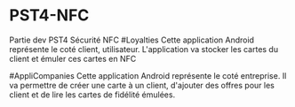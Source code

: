 PST4-NFC
========

Partie dev PST4 Sécurité NFC
#Loyalties
Cette application Android représente le coté client, utilisateur. L'application va stocker les cartes du client et émuler ces cartes en NFC

#AppliCompanies
Cette application Android représente le coté entreprise. Il va permettre de créer une carte à un client, d'ajouter des offres pour les client et de lire les cartes de fidélité émulées.
